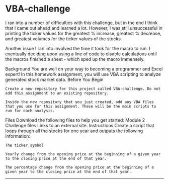# VBA-challenge


I ran into a number of difficulties with this challenge, but in the end I think that I came out ahead and learned a lot. However, I was still unsuccessful in printing the ticker values for the                   greatest % increase, greatest % decrease, and greatest volumes for the ticker values of the stocks.

Another issue I ran into involved the time it took for the macro to run. I eventually deciding upon using a line of code to disable calculations until the macros finished a sheet - which sped up the             macro immensely.


Background
You are well on your way to becoming a programmer and Excel expert! In this homework assignment, you will use VBA scripting to analyze generated stock market data.
Before You Begin

    Create a new repository for this project called VBA-challenge. Do not add this assignment to an existing repository.

    Inside the new repository that you just created, add any VBA files that you use for this assignment. These will be the main scripts to run for each analysis.

Files
Download the following files to help you get started:
Module 2 Challenge files
Links to an external site.
Instructions
Create a script that loops through all the stocks for one year and outputs the following information:

    The ticker symbol

    Yearly change from the opening price at the beginning of a given year to the closing price at the end of that year.

    The percentage change from the opening price at the beginning of a given year to the closing price at the end of that year.

***********************************
